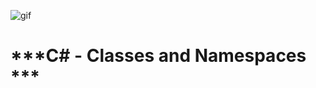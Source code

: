 ![gif](https://media1.giphy.com/media/v1.Y2lkPTc5MGI3NjExdGxkMndtbmhjMXFydXdjN3YyZmwxcWhtY2pla2J4NzRmcTl2aWwxMyZlcD12MV9pbnRlcm5hbF9naWZfYnlfaWQmY3Q9Zw/MA4KN9hP0f5VS/giphy.gif)
# ***C# - Classes and Namespaces ***
